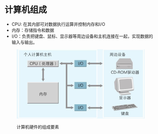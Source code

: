 # 计算机组成



* CPU: 在其内部可对数据执行运算并控制内存和I/O
* 内存：存储指令和数据
* I/O：负责把键盘、鼠标、显示器等周边设备和主机连接在一起，实现数据的输入与输出。

<figure><img src=".gitbook/assets/计算机硬件的组成要素.png" alt=""><figcaption><p>计算机硬件的组成要素</p></figcaption></figure>



